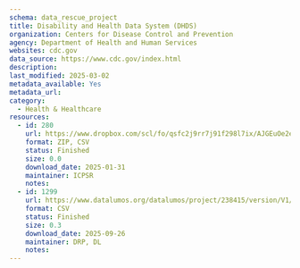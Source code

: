 ```yaml
---
schema: data_rescue_project 
title: Disability and Health Data System (DHDS)
organization: Centers for Disease Control and Prevention
agency: Department of Health and Human Services
websites: cdc.gov
data_source: https://www.cdc.gov/index.html
description: 
last_modified: 2025-03-02
metadata_available: Yes
metadata_url: 
category:
  - Health & Healthcare 
resources:
  - id: 280
    url: https://www.dropbox.com/scl/fo/qsfc2j9rr7j91f298l7ix/AJGEuOe2eecWBCj17rZowQ0?rlkey=0zyxcsq3mk6cck125hskr2i8m&dl=0
    format: ZIP, CSV
    status: Finished
    size: 0.0
    download_date: 2025-01-31
    maintainer: ICPSR
    notes: 
  - id: 1299
    url: https://www.datalumos.org/datalumos/project/238415/version/V1/view
    format: CSV
    status: Finished
    size: 0.3
    download_date: 2025-09-26
    maintainer: DRP, DL
    notes: 
---
```


